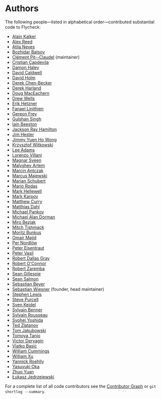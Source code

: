 # Authors #

The following people—listed in alphabetical order—contributed
substantial code to Flycheck:

* [Alain Kalker](https://github.com/ackalker)
* [Alex Reed](https://github.com/acr4)
* [Atila Neves](https://github.com/atilaneves)
* [Bozhidar Batsov](https://github.com/bbatsov)
* [Clément Pit--Claudel](https://github.com/cpitclaudel) (maintainer)
* [Cristian Capdevila](https://github.com/capdevc)
* [Damon Haley](https://github.com/dhaley)
* [David Caldwell](https://github.com/caldwell)
* [David Holm](https://github.com/dholm)
* [Derek Chen-Becker](https://github.com/dchenbecker)
* [Derek Harland](https://github.com/donkopotamus)
* [Doug MacEachern](https://github.com/dougm)
* [Drew Wells](https://github.com/drewwells)
* [Erik Hetzner](https://github.com/egh)
* [Fanael Linithien](https://github.com/Fanael)
* [Gereon Frey](https://github.com/gfrey)
* [Gulshan Singh](https://github.com/gsingh93)
* [Iain Beeston](https://github.com/iainbeeston)
* [Jackson Ray Hamilton](https://github.com/jacksonrayhamilton)
* [Jim Hester](https://github.com/jimhester)
* [Jimmy Yuen Ho Wong](https://github.com/wyuenho)
* [Krzysztof Witkowski](https://github.com/kwitek)
* [Lee Adams](https://github.com/leeaustinadams)
* [Lorenzo Villani](https://github.com/lvillani)
* [Magnar Sveen](https://github.com/magnars)
* [Malyshev Artem](https://github.com/proofit404)
* [Marcin Antczak](https://github.com/marcinant)
* [Marcus Majewski](https://github.com/hekto)
* [Marian Schubert](https://github.com/maio)
* [Mario Rodas](https://github.com/marsam)
* [Mark Hellewell](https://github.com/markhellewell)
* [Mark Karpov](https://github.com/mrkkrp)
* [Matthew Curry](https://github.com/strawhatguy)
* [Matthias Dahl](https://github.com/BinaryKhaos)
* [Michael Pankov](https://github.com/mkpankov)
* [Michael Alan Dorman](https://github.com/mdorman)
* [Miro Bezjak](https://github.com/mbezjak)
* [Mitch Tishmack](https://github.com/mitchty)
* [Moritz Bunkus](https://github.com/mbunkus)
* [Omair Majid](https://github.com/omajid)
* [Per Nordlöw](https://github.com/nordlow)
* [Peter Eisentraut](https://github.com/petere)
* [Peter Vasil](https://github.com/ptrv)
* [Robert Dallas Gray](https://github.com/rdallasgray)
* [Robert O'Connor](https://github.com/robbyoconnor)
* [Robert Zaremba](https://github.com/robert-zaremba)
* [Sean Gillespie](https://github.com/swgillespie)
* [Sean Salmon](https://github.com/phatcabbage)
* [Sebastian Beyer](https://github.com/sebastianbeyer)
* [Sebastian Wiesner](https://github.com/lunaryorn) (founder, head maintainer)
* [Stephen Lewis](https://github.com/stephenjlewis)
* [Steve Purcell](https://github.com/purcell)
* [Sven Keidel](https://github.com/svenkeidel)
* [Sylvain Benner](https://github.com/syl20bnr)
* [Sylvain Rousseau](https://github.com/thisirs)
* [Syohei Yoshida](https://github.com/syohex)
* [Ted Zlatanov](https://github.com/tzz)
* [Tom Jakubowski](https://github.com/tomjakubowski)
* [Tomoya Tanjo](https://github.com/tom-tan)
* [Victor Deryagin](https://github.com/vderyagin)
* [Vlatko Basic](https://github.com/vlatkoB)
* [William Cummings](https://github.com/wcummings)
* [William Xu](https://github.com/xwl)
* [Yannick Roehlly](https://github.com/yannick1974)
* [Yasuyuki Oka](https://github.com/yasuyk)
* [Zhuo Yuan](https://github.com/yzprofile)
* [Łukasz Jędrzejewski](https://github.com/jedrz)

For a complete list of all code contributors see the [Contributor Graph][] or
`git shortlog --summary`.

[Contributor Graph]: https://github.com/flycheck/flycheck/graphs/contributors
